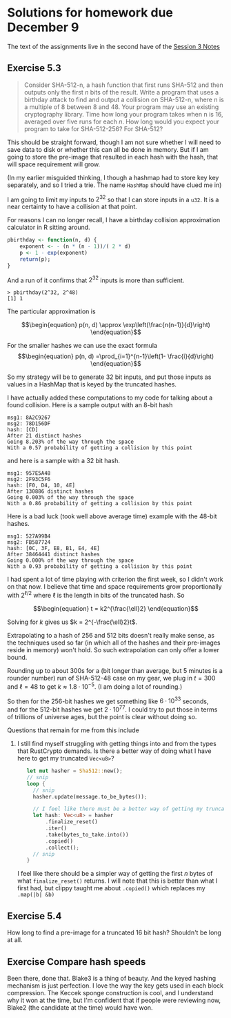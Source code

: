 # Solutions for homework due December 9

The text of the assignments live in the second have of the [Session 3 Notes](https://uncloak.org/courses/rust+cryptography+engineering/course-2022-12-02+Session+3+Notes)

## Exercise 5.3

> Consider SHA-512-n, a hash function that first runs SHA-512 and then outputs
> only the first _n_ bits of the result.
> Write a program that uses a birthday attack to find and output a collision on SHA-512-n,
> where n is a multiple of 8 between 8 and 48.
> Your program may use an existing cryptography library.
> Time how long your program takes when n is 16,
> averaged over five runs for each _n_.
> How long would you expect your program to take for SHA-512-256? For SHA-512?

This should be straight forward, though I am not sure whether I will need to save data to disk or whether this can all be done in memory.
But if I am going to store the pre-image that resulted in each hash with the hash,
that will space requirement will grow.

(In my earlier misguided thinking, I though a hashmap had to store key key separately, and so I tried a trie. The name `HashMap` should have clued me in)

I am going to limit my inputs  to $2^{32}$ so that I can store
inputs in a `u32`.
It is a near certainty to have a collision at that point.

For reasons I can no longer recall,
I have a birthday collision approximation calculator in R sitting around.

```R
pbirthday <- function(n, d) {
    exponent <- - (n * (n - 1))/( 2 * d)
    p <- 1 - exp(exponent)
    return(p);
}
```

And a run of it confirms that $2^{32}$ inputs is more than sufficient.

```Rconsole
> pbirthday(2^32, 2^48)
[1] 1
```

The particular approximation is 

$$\begin{equation}
p(n, d) \approx \exp\left(\frac{n(n-1)}{d}\right)
\end{equation}$$

For the smaller hashes we can use the exact formula
$$\begin{equation}
p(n, d) =\prod_{i=1}^{n-1}\left(1- \frac{i}{d}\right)
\end{equation}$$

So my strategy will be to generate 32 bit inputs, and put those inputs as values in a HashMap that is keyed by the truncated hashes.

I have actually added these computations to my code for talking about a found collision. Here is a sample output with an 8-bit hash

```
msg1: 8A2C9267
msg2: 78D156DF
hash: [CD]
After 21 distinct hashes
Going 8.203% of the way through the space
With a 0.57 probability of getting a collision by this point
```

and here is a sample with a 32 bit hash.

```
msg1: 957E5A48
msg2: 2F93C5F6
hash: [F0, D4, 10, 4E]
After 130886 distinct hashes
Going 0.003% of the way through the space
With a 0.86 probability of getting a collision by this point
```

Here is a bad luck (took well above average time) example with the 48-bit hashes.

```
msg1: 527A99B4
msg2: FB587724
hash: [0C, 3F, E8, B1, E4, 4E]
After 38464441 distinct hashes
Going 0.000% of the way through the space
With a 0.93 probability of getting a collision by this point
```

I had spent a lot of time playing with criterion the first week,
so I didn't work on that now. I believe that time and space requirements grow
proportionally with $2^{\ell/2}$ 
where $\ell$ is the length in bits of the truncated hash.
So

$$\begin{equation}
t = k2^{\frac{\ell}2}
\end{equation}$$

Solving for $k$ gives us $k = 2^{-\frac{\ell}2}t$.

Extrapolating to a hash of 256 and 512 bits doesn't really make sense, as the techniques used so far (in which all of the hashes and their pre-images reside in memory) won't hold. So such extrapolation can only offer a lower bound.

Rounding up to about 300s for a (bit longer than average, but 5 minutes is a rounder number) run of SHA-512-48 case on my gear,
we plug in $t=300$ and $\ell = 48$ to get $k \approx  1.8\cdot10^{-5}$. (I am doing a lot of rounding.)

So then for the 256-bit hashes we get something like $6 \cdot 10^{33}$ seconds,\
and for the 512-bit hashes we get $2 \cdot 10^{77}$. I could try to put those in terms of trillions of universe ages, but the point is clear without doing so. 

Questions that remain for me from this include

1. I still find myself struggling with getting things into and from the types that RustCrypto demands.
Is there a better way of doing what I have here to get my truncated `Vec<u8>`?
   
   ```rust
      let mut hasher = Sha512::new();
      // snip
      loop {
        // snip
        hasher.update(message.to_be_bytes());

        // I feel like there must be a better way of getting my truncated hash
        let hash: Vec<u8> = hasher
            .finalize_reset()
            .iter()
            .take(bytes_to_take.into())
            .copied()
            .collect();
        // snip
      }
   ```

   I feel like there should be a simpler way of getting the first _n_ bytes of what
   `finalize_reset()` returns.
   I will note that this is better than what I first had, but clippy taught me
   about `.copied()` which replaces my `.map(|b| &b)`


## Exercise 5.4

How long to find a pre-image for a truncated 16 bit hash? Shouldn't be long at all.

## Exercise Compare hash speeds

Been there, done that. Blake3 is a thing of beauty. And the keyed hashing mechanism is just perfection. I love the way the key gets used in each block compression.
The Keccek sponge construction is cool, and I understand why it won at the time,
but I'm confident that if people were reviewing now, Blake2 (the candidate at the time) would have won.
